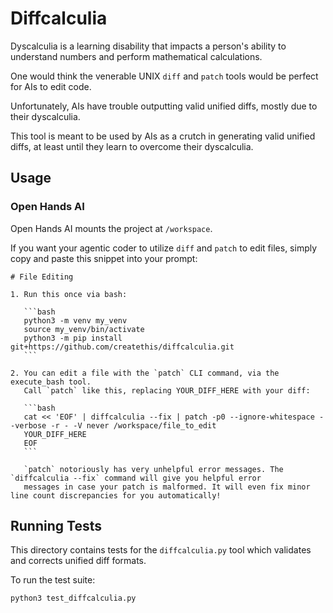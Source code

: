 # Diffcalculia

Dyscalculia is a learning disability that impacts a person's ability to understand numbers and perform mathematical calculations.

One would think the venerable UNIX `diff` and `patch` tools would be perfect for AIs to edit code.

Unfortunately, AIs have trouble outputting valid unified diffs, mostly due to their dyscalculia.

This tool is meant to be used by AIs as a crutch in generating valid unified diffs, at least until they learn to overcome their dyscalculia.


## Usage

### Open Hands AI

Open Hands AI mounts the project at `/workspace`.

If you want your agentic coder to utilize `diff` and `patch` to edit files, simply copy and paste this snippet into your prompt:

````
# File Editing

1. Run this once via bash:

   ```bash
   python3 -m venv my_venv
   source my_venv/bin/activate
   python3 -m pip install git+https://github.com/createthis/diffcalculia.git
   ```

2. You can edit a file with the `patch` CLI command, via the execute_bash tool.
   Call `patch` like this, replacing YOUR_DIFF_HERE with your diff:

   ```bash
   cat << 'EOF' | diffcalculia --fix | patch -p0 --ignore-whitespace --verbose -r - -V never /workspace/file_to_edit
   YOUR_DIFF_HERE
   EOF
   ```
   
   `patch` notoriously has very unhelpful error messages. The `diffcalculia --fix` command will give you helpful error 
   messages in case your patch is malformed. It will even fix minor line count discrepancies for you automatically!
````

## Running Tests

This directory contains tests for the `diffcalculia.py` tool which validates and corrects unified diff formats.

To run the test suite:

```bash
python3 test_diffcalculia.py
```

